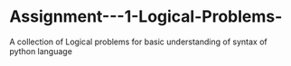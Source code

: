 # Assignment---1-Logical-Problems-
A collection of Logical problems for basic understanding of syntax of python language
